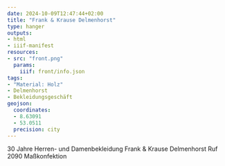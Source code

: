 ```yaml
---
date: 2024-10-09T12:47:44+02:00
title: "Frank & Krause Delmenhorst"
type: hanger
outputs:
- html
- iiif-manifest
resources:
- src: "front.png"
  params:
    iiif: front/info.json
tags:
- "Material: Holz"
- Delmenhorst
- Bekleidungsgeschäft
geojson:
  coordinates:
  - 8.63091
  - 53.0511
  precision: city
---
```

30 Jahre
Herren- und Damenbekleidung
Frank & Krause Delmenhorst
Ruf 2090
Maßkonfektion
